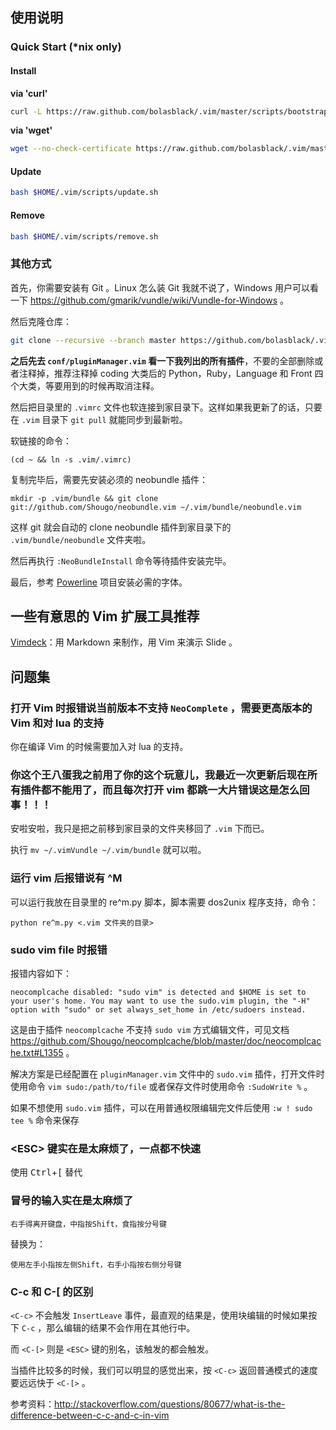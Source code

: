 ## 使用说明

### Quick Start (*nix only)

#### Install

**via 'curl'**

```bash
curl -L https://raw.github.com/bolasblack/.vim/master/scripts/bootstrap.sh | bash
```

**via 'wget'**

```bash
wget --no-check-certificate https://raw.github.com/bolasblack/.vim/master/scripts/bootstrap.sh -O - | bash
```

#### Update

```bash
bash $HOME/.vim/scripts/update.sh
```

#### Remove

```bash
bash $HOME/.vim/scripts/remove.sh
```

### 其他方式

首先，你需要安装有 Git 。Linux 怎么装 Git 我就不说了，Windows 用户可以看一下 https://github.com/gmarik/vundle/wiki/Vundle-for-Windows 。

然后克隆仓库：

```bash
git clone --recursive --branch master https://github.com/bolasblack/.vim.git $HOME/.vim
```

**之后先去 `conf/pluginManager.vim` 看一下我列出的所有插件**，不要的全部删除或者注释掉，推荐注释掉 coding 大类后的 Python，Ruby，Language 和 Front 四个大类，等要用到的时候再取消注释。

然后把目录里的 `.vimrc` 文件也软连接到家目录下。这样如果我更新了的话，只要在 `.vim` 目录下 `git pull` 就能同步到最新啦。

软链接的命令：

    (cd ~ && ln -s .vim/.vimrc)

复制完毕后，需要先安装必须的 neobundle 插件：

    mkdir -p .vim/bundle && git clone git://github.com/Shougo/neobundle.vim ~/.vim/bundle/neobundle.vim

这样 git 就会自动的 clone neobundle 插件到家目录下的 `.vim/bundle/neobundle` 文件夹啦。

然后再执行 `:NeoBundleInstall` 命令等待插件安装完毕。

最后，参考 [Powerline](://github.com/Lokaltog/powerline) 项目安装必需的字体。

## 一些有意思的 Vim 扩展工具推荐

[Vimdeck](http://vimdeck.tybenz.com/)：用 Markdown 来制作，用 Vim 来演示 Slide 。

## 问题集

### 打开 Vim 时报错说当前版本不支持 `NeoComplete` ，需要更高版本的 Vim 和对 lua 的支持

你在编译 Vim 的时候需要加入对 lua 的支持。

### 你这个王八蛋我之前用了你的这个玩意儿，我最近一次更新后现在所有插件都不能用了，而且每次打开 vim 都跳一大片错误这是怎么回事！！！

安啦安啦，我只是把之前移到家目录的文件夹移回了 `.vim` 下而已。

执行 `mv ~/.vimVundle ~/.vim/bundle` 就可以啦。

### 运行 vim 后报错说有 ^M 

可以运行我放在目录里的 re^m.py 脚本，脚本需要 dos2unix 程序支持，命令：

    python re^m.py <.vim 文件夹的目录>

### sudo vim file 时报错

报错内容如下：

    neocomplcache disabled: "sudo vim" is detected and $HOME is set to your user's home. You may want to use the sudo.vim plugin, the "-H" option with "sudo" or set always_set_home in /etc/sudoers instead.

这是由于插件 `neocomplcache` 不支持 `sudo vim` 方式编辑文件，可见文档 https://github.com/Shougo/neocomplcache/blob/master/doc/neocomplcache.txt#L1355 。

解决方案是已经配置在 `pluginManager.vim` 文件中的 `sudo.vim` 插件，打开文件时使用命令 `vim sudo:/path/to/file` 或者保存文件时使用命令 `:SudoWrite %` 。

如果不想使用 `sudo.vim` 插件，可以在用普通权限编辑完文件后使用 `:w ! sudo tee %` 命令来保存

### &lt;ESC&gt; 键实在是太麻烦了，一点都不快速

使用 <kbd>Ctrl</kbd>+<kbd>[</kbd> 替代

### 冒号的输入实在是太麻烦了

    右手得离开键盘，中指按Shift，食指按分号键

替换为：

    使用左手小指按左侧Shift，右手小指按右侧分号键

### C-c 和 C-[ 的区别

`<C-c>` 不会触发 `InsertLeave` 事件，最直观的结果是，使用块编辑的时候如果按下 `C-c` ，那么编辑的结果不会作用在其他行中。

而 `<C-[>` 则是 `<ESC>` 键的别名，该触发的都会触发。

当插件比较多的时候，我们可以明显的感觉出来，按 `<C-c>` 返回普通模式的速度要远远快于 `<C-[>` 。

参考资料：http://stackoverflow.com/questions/80677/what-is-the-difference-between-c-c-and-c-in-vim

